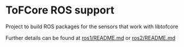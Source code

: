 # ToFCore ROS support

Project to build ROS packages for the sensors that work with libtofcore

Further details can be found at [ros1/README.md](ros1/README.md) or [ros2/README.md](ros2/README.md)